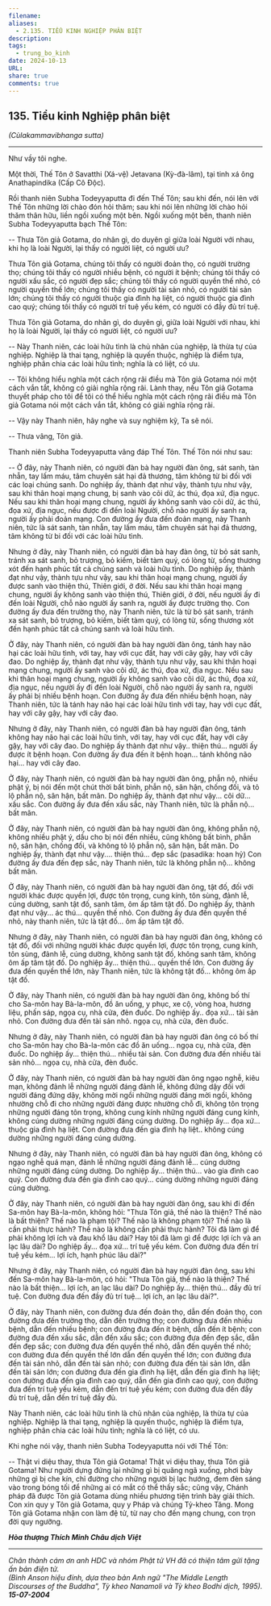 ```yaml
---
filename: 
aliases:
  - 2.135. TIỂU KINH NGHIỆP PHÂN BIỆT
description: 
tags:
  - trung_bo_kinh
date: 2024-10-13
URL: 
share: true
comments: true
---
```

## 135. Tiểu kinh Nghiệp phân biệt  
_(Cùlakammavibhanga sutta)_

---

Như vầy tôi nghe.

Một thời, Thế Tôn ở Savatthi (Xá-vệ) Jetavana (Kỳ-đà-lâm), tại tinh xá ông Anathapindika (Cấp Cô Ðộc).

Rồi thanh niên Subha Todeyyaputta đi đến Thế Tôn; sau khi đến, nói lên với Thế Tôn những lời chào đón hỏi thăm; sau khi nói lên những lời chào hỏi thăm thân hữu, liền ngồi xuống một bên. Ngồi xuống một bên, thanh niên Subha Todeyyaputta bạch Thế Tôn:

-- Thưa Tôn giả Gotama, do nhân gì, do duyên gì giữa loài Người với nhau, khi họ là loài Người, lại thấy có người liệt, có người ưu?

Thưa Tôn giả Gotama, chúng tôi thấy có người đoản thọ, có người trường thọ; chúng tôi thấy có người nhiều bệnh, có người ít bệnh; chúng tôi thấy có người xấu sắc, có người đẹp sắc; chúng tôi thấy có người quyền thế nhỏ, có người quyền thế lớn; chúng tôi thấy có người tài sản nhỏ, có người tài sản lớn; chúng tôi thấy có người thuộc gia đình hạ liệt, có người thuộc gia đình cao quý; chúng tôi thấy có người trí tuệ yếu kém, có người có đầy đủ trí tuệ.

Thưa Tôn giả Gotama, do nhân gì, do duyên gì, giữa loài Người với nhau, khi họ là loài Người, lại thấy có người liệt, có người ưu?

-- Này Thanh niên, các loài hữu tình là chủ nhân của nghiệp, là thừa tự của nghiệp. Nghiệp là thai tạng, nghiệp là quyến thuộc, nghiệp là điểm tựa, nghiệp phân chia các loài hữu tình; nghĩa là có liệt, có ưu.

-- Tôi không hiểu nghĩa một cách rộng rãi điều mà Tôn giả Gotama nói một cách vắn tắt, không có giải nghĩa rộng rãi. Lành thay, nếu Tôn giả Gotama thuyết pháp cho tôi để tôi có thể hiểu nghĩa một cách rộng rãi điều mà Tôn giả Gotama nói một cách vắn tắt, không có giải nghĩa rộng rãi.

-- Vậy này Thanh niên, hãy nghe và suy nghiệm kỹ, Ta sẽ nói.

-- Thưa vâng, Tôn giả.

Thanh niên Subha Todeyyaputta vâng đáp Thế Tôn. Thế Tôn nói như sau:

-- Ở đây, này Thanh niên, có người đàn bà hay người đàn ông, sát sanh, tàn nhẫn, tay lấm máu, tâm chuyên sát hại đả thương, tâm không từ bi đối với các loại chúng sanh. Do nghiệp ấy, thành đạt như vậy, thành tựu như vậy, sau khi thân hoại mạng chung, bị sanh vào cõi dữ, ác thú, đọa xứ, địa ngục. Nếu sau khi thân hoại mạng chung, người ấy không sanh vào cõi dữ, ác thú, đọa xứ, địa ngục, nếu được đi đến loài Người, chỗ nào người ấy sanh ra, người ấy phải đoản mạng. Con đường ấy đưa đến đoản mạng, này Thanh niên, tức là sát sanh, tàn nhẫn, tay lấm máu, tâm chuyên sát hại đả thương, tâm không từ bi đối với các loài hữu tình.

Nhưng ở đây, này Thanh niên, có người đàn bà hay đàn ông, từ bỏ sát sanh, tránh xa sát sanh, bỏ trượng, bỏ kiếm, biết tàm quý, có lòng từ, sống thương xót đến hạnh phúc tất cả chúng sanh và loài hữu tình. Do nghiệp ấy, thành đạt như vậy, thành tựu như vậy, sau khi thân hoại mạng chung, người ấy được sanh vào thiện thú, Thiên giới, ở đời. Nếu sau khi thân hoại mạng chung, người ấy không sanh vào thiện thú, Thiên giới, ở đời, nếu người ấy đi đến loài Người, chỗ nào người ấy sanh ra, người ấy được trường thọ. Con đường ấy đưa đến trường thọ, này Thanh niên, tức là từ bỏ sát sanh, tránh xa sát sanh, bỏ trượng, bỏ kiếm, biết tàm quý, có lòng từ, sống thương xót đến hạnh phúc tất cả chúng sanh và loài hữu tình.

Ở đây, này Thanh niên, có người đàn bà hay người đàn ông, tánh hay não hại các loài hữu tình, với tay, hay với cục đất, hay với cây gậy, hay với cây đao. Do nghiệp ấy, thành đạt như vậy, thành tựu như vậy, sau khi thân hoại mạng chung, người ấy sanh vào cõi dữ, ác thú, đọa xứ, địa ngục. Nếu sau khi thân hoại mạng chung, người ấy không sanh vào cõi dữ, ác thú, đọa xứ, địa ngục, nếu người ấy đi đến loài Người, chỗ nào người ấy sanh ra, người ấy phải bị nhiều bệnh hoạn. Con đường ấy đưa đến nhiều bệnh hoạn, này Thanh niên, tức là tánh hay não hại các loài hữu tình với tay, hay với cục đất, hay với cây gậy, hay với cây đao.

Nhưng ở đây, này Thanh niên, có người đàn bà hay người đàn ông, tánh không hay não hại các loài hữu tình, với tay, hay với cục đất, hay với cây gậy, hay với cây đao. Do nghiệp ấy thành đạt như vậy.. thiện thú... người ấy được ít bệnh hoạn. Con đường ấy đưa đến ít bệnh hoạn... tánh không não hại... hay với cây đao.

Ở đây, này Thanh niên, có người đàn bà hay người đàn ông, phẫn nộ, nhiều phật ý, bị nói đến một chút thời bất bình, phẫn nộ, sân hận, chống đối, và tỏ lộ phẫn nộ, sân hận, bất mãn. Do nghiệp ấy, thành đạt như vậy... cõi dữ... xấu sắc. Con đường ấy đưa đến xấu sắc, này Thanh niên, tức là phẫn nộ... bất mãn.

Ở đây, này Thanh niên, có người đàn bà hay người đàn ông, không phẫn nộ, không nhiều phật ý, dầu cho bị nói đến nhiều, cũng không bất bình, phẫn nộ, sân hận, chống đối, và không tỏ lộ phẫn nộ, sân hận, bất mãn. Do nghiệp ấy, thành đạt như vậy.... thiện thú... đẹp sắc (pasadika: hoan hỷ) Con đường ấy đưa đến đẹp sắc, này Thanh niên, tức là không phẫn nộ... không bất mãn.

Ở đây, này Thanh niên, có người đàn bà hay người đàn ông, tật đố, đối với người khác được quyền lợi, được tôn trọng, cung kính, tôn sùng, đảnh lễ, cúng dường, sanh tật đố, sanh tâm, ôm ấp tâm tật đố. Do nghiệp ấy, thành đạt như vậy... ác thú... quyền thế nhỏ. Con đường ấy đưa đến quyền thế nhỏ, này thanh niên, tức là tật đố... ôm ấp tâm tật đố.

Nhưng ở đây, này Thanh niên, có người đàn bà hay người đàn ông, không có tật đố, đối với những người khác được quyền lợi, được tôn trọng, cung kính, tôn sùng, đảnh lễ, cúng dường, không sanh tật đố, không sanh tâm, không ôm ấp tâm tật đố. Do nghiệp ấy... thiện thú... quyền thế lớn. Con đường ấy đưa đến quyền thế lớn, này Thanh niên, tức là không tật đố... không ôm ấp tật đố.

Ở đây, này Thanh niên, có người đàn bà hay người đàn ông, không bố thí cho Sa-môn hay Bà-la-môn, đồ ăn uống, y phục, xe cộ, vòng hoa, hương liệu, phấn sáp, ngọa cụ, nhà cửa, đèn đuốc. Do nghiệp ấy.. đọa xứ... tài sản nhỏ. Con đường đưa đến tài sản nhỏ. ngọa cụ, nhà cửa, đèn đuốc.

Nhưng ở đây, này Thanh niên, có người đàn bà hay người đàn ông có bố thí cho Sa-môn hay cho Bà-la-môn các đồ ăn uống... ngọa cụ, nhà cửa, đèn đuốc. Do nghiệp ấy... thiện thú... nhiều tài sản. Con đường đưa đến nhiều tài sản nhỏ... ngọa cụ, nhà cửa, đèn đuốc.

Ở đây, này Thanh niên, có người đàn bà hay người đàn ông ngạo nghễ, kiêu mạn, không đảnh lễ những người đáng đảnh lễ, không đứng dậy đối với người đáng đứng dậy, không mời ngồi những người đáng mời ngồi, không nhường chỗ đi cho những người đáng được nhường chỗ đi, không tôn trọng những người đáng tôn trọng, không cung kính những người đáng cung kính, không cúng dường những người đáng cúng dường. Do nghiệp ấy... đọa xứ... thuộc gia đình hạ liệt. Con đường đưa đến gia đình hạ liệt.. không cúng dường những người đáng cúng dường.

Nhưng ở đây, này Thanh niên, có người đàn bà hay người đàn ông, không có ngạo nghễ quá mạn, đảnh lễ những người đáng đảnh lễ... cúng dường những người đáng cúng dường. Do nghiệp ấy... thiện thú... vào gia đình cao quý. Con đường đưa đến gia đình cao quý... cúng dường những người đáng cúng dường.

Ở đây, này Thanh niên, có người đàn bà hay người đàn ông, sau khi đi đến Sa-môn hay Bà-la-môn, không hỏi: "Thưa Tôn giả, thế nào là thiện? Thế nào là bất thiện? Thế nào là phạm tội? Thế nào là không phạm tội? Thế nào là cần phải thực hành? Thế nào là không cần phải thực hành? Tôi đã làm gì để phải không lợi ích và đau khổ lâu dài? Hay tôi đã làm gì để được lợi ích và an lạc lâu dài? Do nghiệp ấy... đọa xứ... trí tuệ yếu kém. Con đường đưa đến trí tuệ yếu kém... lợi ích, hạnh phúc lâu dài?"

Nhưng ở đây, này Thanh niên, có người đàn bà hay người đàn ông, sau khi đến Sa-môn hay Bà-la-môn, có hỏi: "Thưa Tôn giả, thế nào là thiện? Thế nào là bất thiện... lợi ích, an lạc lâu dài? Do nghiệp ấy... thiện thú... đầy đủ trí tuệ. Con đường đưa đến đầy đủ trí tuệ... lợi ích, an lạc lâu dài?".

Ở đây, này Thanh niên, con đường đưa đến đoản thọ, dẫn đến đoản thọ, con đường đưa đến trường thọ, dẫn đến trường thọ; con đường đưa đến nhiều bệnh, dẫn đến nhiều bệnh; con đường đưa đến ít bệnh, dẫn đến ít bệnh; con đường đưa đến xấu sắc, dẫn đến xấu sắc; con đường đưa đến đẹp sắc, dẫn đến đẹp sắc; con đường đưa đến quyền thế nhỏ, dẫn đến quyền thế nhỏ; con đường đưa đến quyền thế lớn dẫn đến quyền thế lớn; con đường đưa đến tài sản nhỏ, dẫn đến tài sản nhỏ; con đường đưa đến tài sản lớn, dẫn đến tài sản lớn; con đường đưa đến gia đình hạ liệt, dẫn đến gia đình hạ liệt; con đường đưa đến gia đình cao quý, dẫn đến gia đình cao quý, con đường đưa đến trí tuệ yếu kém, dẫn đến trí tuệ yếu kém; con đường đưa đến đầy đủ trí tuệ, dẫn đến trí tuệ đầy đủ.

Này Thanh niên, các loài hữu tình là chủ nhân của nghiệp, là thừa tự của nghiệp. Nghiệp là thai tạng, nghiệp là quyến thuộc, nghiệp là điểm tựa, nghiệp phân chia các loài hữu tình; nghĩa là có liệt, có ưu.

Khi nghe nói vậy, thanh niên Subha Todeyyaputta nói với Thế Tôn:

-- Thật vi diệu thay, thưa Tôn giả Gotama! Thật vi diệu thay, thưa Tôn giả Gotama! Như người dựng đứng lại những gì bị quăng ngã xuống, phơi bày những gì bị che kín, chỉ đường cho những người bị lạc hướng, đem đèn sáng vào trong bóng tối để những ai có mắt có thể thấy sắc; cũng vậy, Chánh pháp đã được Tôn giả Gotama dùng nhiều phương tiện trình bày giải thích. Con xin quy y Tôn giả Gotama, quy y Pháp và chúng Tỷ-kheo Tăng. Mong Tôn giả Gotama nhận con làm đệ tử, từ nay cho đến mạng chung, con trọn đời quy ngưỡng.

**_Hòa thượng Thích Minh Châu dịch Việt_**

---

_Chân thành cám ơn anh HDC và nhóm Phật tử VH đã có thiện tâm gửi tặng ấn bản điện tử.  
(Bình Anson hiệu đính, dựa theo bản Anh ngữ "The Middle Length Discourses of the Buddha", Tỳ kheo Nanamoli và Tỳ kheo Bodhi dịch, 1995).  
**15-07-2004**_